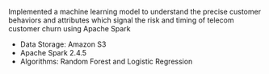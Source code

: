 Implemented a machine learning model to understand the precise customer behaviors and attributes which signal the risk and timing of telecom customer churn using Apache Spark
- Data Storage: Amazon S3
- Apache Spark 2.4.5
- Algorithms: Random Forest and Logistic Regression
